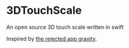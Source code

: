 # 3DTouchScale

An open source 3D touch scale written in swift

Inspired by [the rejected app gravity](https://medium.com/swlh/turning-the-iphone-6s-into-a-digital-scale-f2197dc2b6e7).
